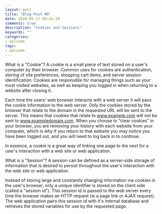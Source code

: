 ```yaml
---
layout: post
title: "Blog Post #8"
date: 2016-05-17 09:41:18
comments: true
description: "Cookies and Sessions"
keywords: ""
categories:
- welcome
tags:
- welcome
---
```


What is a "Cookie"?
A cookie is a small piece of text stored on a user's computer by their browser. Common uses for cookies are authentication, storing of site preferences, shopping cart items, and server session identification. Cookies are responsible for managing things such as your most visited websites, as well as keeping you logged in when returning to a website after closing it.

Each time the users' web browser interacts with a web server it will pass the cookie information to the web server. Only the cookies stored by the browser that relate to the domain in the requested URL will be sent to the server. This means that cookies that relate to www.example.com will not be sent to www.exampledomain.com. When you choose to “clear cookies” in your browser, you are removing your history with each website from your computer, which is why if you return to that website you may notice you have been logged out, and you will need to log back in to continue.

In essence, a cookie is a great way of linking one page to the next for a user's interaction with a web site or web application.

What is a "Session"?
A session can be defined as a server-side storage of information that is desired to persist throughout the user's interaction with the web site or web application. 

Instead of storing large and constantly changing information via cookies in the user's browser, only a unique identifier is stored on the client side (called a "session id"). This session id is passed to the web server every time the browser makes an HTTP request (ie a page link or AJAX request). The web application pairs this session id with it's internal database and retrieves the stored variables for use by the requested page.

